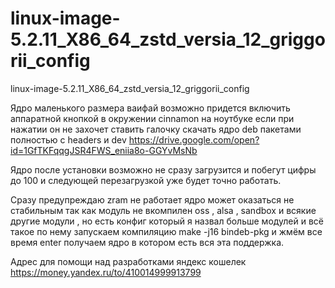 # linux-image-5.2.11_X86_64_zstd_versia_12_griggorii_config
linux-image-5.2.11_X86_64_zstd_versia_12_griggorii_config

Ядро маленького размера ваифай возможно придется включить аппаратной кнопкой  в окружении cinnamon на ноутбуке если при нажатии он не захочет ставить галочку скачать ядро deb пакетами полностью с headers и dev https://drive.google.com/open?id=1GfTKFqqgJSR4FWS_eniia8o-GGYvMsNb

Ядро после установки возможно не сразу загрузится и побегут цифры до 100 и следующей перезагрузкой уже будет точно работать.

Сразу предупреждаю zram не работает ядро может оказаться не стабильным так как модуль не вкомпилен oss , alsa , sandbox и всякие другие модули , но есть конфиг который я назвал больше модулей и всё такое по нему запускаем компиляцию make -j16 bindeb-pkg и жмём все время enter получаем ядро в котором есть вся эта поддержка.

Адрес для помощи над разработками яндекс кошелек https://money.yandex.ru/to/410014999913799
